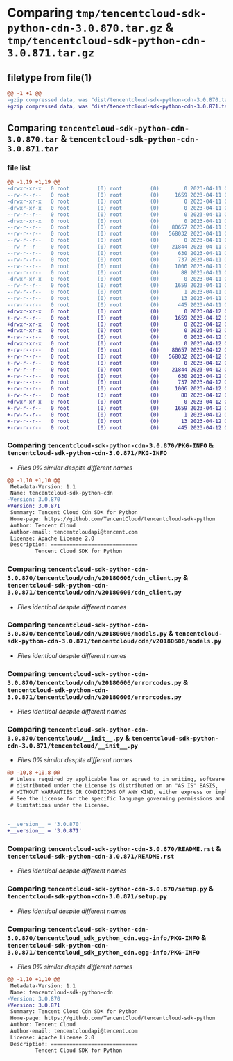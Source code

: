 # Comparing `tmp/tencentcloud-sdk-python-cdn-3.0.870.tar.gz` & `tmp/tencentcloud-sdk-python-cdn-3.0.871.tar.gz`

## filetype from file(1)

```diff
@@ -1 +1 @@
-gzip compressed data, was "dist/tencentcloud-sdk-python-cdn-3.0.870.tar", last modified: Tue Apr 11 03:25:42 2023, max compression
+gzip compressed data, was "dist/tencentcloud-sdk-python-cdn-3.0.871.tar", last modified: Wed Apr 12 00:18:43 2023, max compression
```

## Comparing `tencentcloud-sdk-python-cdn-3.0.870.tar` & `tencentcloud-sdk-python-cdn-3.0.871.tar`

### file list

```diff
@@ -1,19 +1,19 @@
-drwxr-xr-x   0 root         (0) root         (0)        0 2023-04-11 03:25:42.000000 tencentcloud-sdk-python-cdn-3.0.870/
--rw-r--r--   0 root         (0) root         (0)     1659 2023-04-11 03:25:42.000000 tencentcloud-sdk-python-cdn-3.0.870/PKG-INFO
-drwxr-xr-x   0 root         (0) root         (0)        0 2023-04-11 03:25:42.000000 tencentcloud-sdk-python-cdn-3.0.870/tencentcloud/
-drwxr-xr-x   0 root         (0) root         (0)        0 2023-04-11 03:25:42.000000 tencentcloud-sdk-python-cdn-3.0.870/tencentcloud/cdn/
--rw-r--r--   0 root         (0) root         (0)        0 2023-04-11 03:25:42.000000 tencentcloud-sdk-python-cdn-3.0.870/tencentcloud/cdn/__init__.py
-drwxr-xr-x   0 root         (0) root         (0)        0 2023-04-11 03:25:42.000000 tencentcloud-sdk-python-cdn-3.0.870/tencentcloud/cdn/v20180606/
--rw-r--r--   0 root         (0) root         (0)    80657 2023-04-11 03:25:42.000000 tencentcloud-sdk-python-cdn-3.0.870/tencentcloud/cdn/v20180606/cdn_client.py
--rw-r--r--   0 root         (0) root         (0)   568032 2023-04-11 03:25:42.000000 tencentcloud-sdk-python-cdn-3.0.870/tencentcloud/cdn/v20180606/models.py
--rw-r--r--   0 root         (0) root         (0)        0 2023-04-11 03:25:42.000000 tencentcloud-sdk-python-cdn-3.0.870/tencentcloud/cdn/v20180606/__init__.py
--rw-r--r--   0 root         (0) root         (0)    21844 2023-04-11 03:25:42.000000 tencentcloud-sdk-python-cdn-3.0.870/tencentcloud/cdn/v20180606/errorcodes.py
--rw-r--r--   0 root         (0) root         (0)      630 2023-04-11 03:25:42.000000 tencentcloud-sdk-python-cdn-3.0.870/tencentcloud/__init__.py
--rw-r--r--   0 root         (0) root         (0)      737 2023-04-11 03:25:42.000000 tencentcloud-sdk-python-cdn-3.0.870/README.rst
--rw-r--r--   0 root         (0) root         (0)     1006 2023-04-11 03:25:42.000000 tencentcloud-sdk-python-cdn-3.0.870/setup.py
--rw-r--r--   0 root         (0) root         (0)       88 2023-04-11 03:25:42.000000 tencentcloud-sdk-python-cdn-3.0.870/setup.cfg
-drwxr-xr-x   0 root         (0) root         (0)        0 2023-04-11 03:25:42.000000 tencentcloud-sdk-python-cdn-3.0.870/tencentcloud_sdk_python_cdn.egg-info/
--rw-r--r--   0 root         (0) root         (0)     1659 2023-04-11 03:25:42.000000 tencentcloud-sdk-python-cdn-3.0.870/tencentcloud_sdk_python_cdn.egg-info/PKG-INFO
--rw-r--r--   0 root         (0) root         (0)        1 2023-04-11 03:25:42.000000 tencentcloud-sdk-python-cdn-3.0.870/tencentcloud_sdk_python_cdn.egg-info/dependency_links.txt
--rw-r--r--   0 root         (0) root         (0)       13 2023-04-11 03:25:42.000000 tencentcloud-sdk-python-cdn-3.0.870/tencentcloud_sdk_python_cdn.egg-info/top_level.txt
--rw-r--r--   0 root         (0) root         (0)      445 2023-04-11 03:25:42.000000 tencentcloud-sdk-python-cdn-3.0.870/tencentcloud_sdk_python_cdn.egg-info/SOURCES.txt
+drwxr-xr-x   0 root         (0) root         (0)        0 2023-04-12 00:18:43.000000 tencentcloud-sdk-python-cdn-3.0.871/
+-rw-r--r--   0 root         (0) root         (0)     1659 2023-04-12 00:18:43.000000 tencentcloud-sdk-python-cdn-3.0.871/PKG-INFO
+drwxr-xr-x   0 root         (0) root         (0)        0 2023-04-12 00:18:43.000000 tencentcloud-sdk-python-cdn-3.0.871/tencentcloud/
+drwxr-xr-x   0 root         (0) root         (0)        0 2023-04-12 00:18:43.000000 tencentcloud-sdk-python-cdn-3.0.871/tencentcloud/cdn/
+-rw-r--r--   0 root         (0) root         (0)        0 2023-04-12 00:18:43.000000 tencentcloud-sdk-python-cdn-3.0.871/tencentcloud/cdn/__init__.py
+drwxr-xr-x   0 root         (0) root         (0)        0 2023-04-12 00:18:43.000000 tencentcloud-sdk-python-cdn-3.0.871/tencentcloud/cdn/v20180606/
+-rw-r--r--   0 root         (0) root         (0)    80657 2023-04-12 00:18:43.000000 tencentcloud-sdk-python-cdn-3.0.871/tencentcloud/cdn/v20180606/cdn_client.py
+-rw-r--r--   0 root         (0) root         (0)   568032 2023-04-12 00:18:43.000000 tencentcloud-sdk-python-cdn-3.0.871/tencentcloud/cdn/v20180606/models.py
+-rw-r--r--   0 root         (0) root         (0)        0 2023-04-12 00:18:43.000000 tencentcloud-sdk-python-cdn-3.0.871/tencentcloud/cdn/v20180606/__init__.py
+-rw-r--r--   0 root         (0) root         (0)    21844 2023-04-12 00:18:43.000000 tencentcloud-sdk-python-cdn-3.0.871/tencentcloud/cdn/v20180606/errorcodes.py
+-rw-r--r--   0 root         (0) root         (0)      630 2023-04-12 00:18:43.000000 tencentcloud-sdk-python-cdn-3.0.871/tencentcloud/__init__.py
+-rw-r--r--   0 root         (0) root         (0)      737 2023-04-12 00:18:43.000000 tencentcloud-sdk-python-cdn-3.0.871/README.rst
+-rw-r--r--   0 root         (0) root         (0)     1006 2023-04-12 00:18:43.000000 tencentcloud-sdk-python-cdn-3.0.871/setup.py
+-rw-r--r--   0 root         (0) root         (0)       88 2023-04-12 00:18:43.000000 tencentcloud-sdk-python-cdn-3.0.871/setup.cfg
+drwxr-xr-x   0 root         (0) root         (0)        0 2023-04-12 00:18:43.000000 tencentcloud-sdk-python-cdn-3.0.871/tencentcloud_sdk_python_cdn.egg-info/
+-rw-r--r--   0 root         (0) root         (0)     1659 2023-04-12 00:18:43.000000 tencentcloud-sdk-python-cdn-3.0.871/tencentcloud_sdk_python_cdn.egg-info/PKG-INFO
+-rw-r--r--   0 root         (0) root         (0)        1 2023-04-12 00:18:43.000000 tencentcloud-sdk-python-cdn-3.0.871/tencentcloud_sdk_python_cdn.egg-info/dependency_links.txt
+-rw-r--r--   0 root         (0) root         (0)       13 2023-04-12 00:18:43.000000 tencentcloud-sdk-python-cdn-3.0.871/tencentcloud_sdk_python_cdn.egg-info/top_level.txt
+-rw-r--r--   0 root         (0) root         (0)      445 2023-04-12 00:18:43.000000 tencentcloud-sdk-python-cdn-3.0.871/tencentcloud_sdk_python_cdn.egg-info/SOURCES.txt
```

### Comparing `tencentcloud-sdk-python-cdn-3.0.870/PKG-INFO` & `tencentcloud-sdk-python-cdn-3.0.871/PKG-INFO`

 * *Files 0% similar despite different names*

```diff
@@ -1,10 +1,10 @@
 Metadata-Version: 1.1
 Name: tencentcloud-sdk-python-cdn
-Version: 3.0.870
+Version: 3.0.871
 Summary: Tencent Cloud Cdn SDK for Python
 Home-page: https://github.com/TencentCloud/tencentcloud-sdk-python
 Author: Tencent Cloud
 Author-email: tencentcloudapi@tencent.com
 License: Apache License 2.0
 Description: ============================
         Tencent Cloud SDK for Python
```

### Comparing `tencentcloud-sdk-python-cdn-3.0.870/tencentcloud/cdn/v20180606/cdn_client.py` & `tencentcloud-sdk-python-cdn-3.0.871/tencentcloud/cdn/v20180606/cdn_client.py`

 * *Files identical despite different names*

### Comparing `tencentcloud-sdk-python-cdn-3.0.870/tencentcloud/cdn/v20180606/models.py` & `tencentcloud-sdk-python-cdn-3.0.871/tencentcloud/cdn/v20180606/models.py`

 * *Files identical despite different names*

### Comparing `tencentcloud-sdk-python-cdn-3.0.870/tencentcloud/cdn/v20180606/errorcodes.py` & `tencentcloud-sdk-python-cdn-3.0.871/tencentcloud/cdn/v20180606/errorcodes.py`

 * *Files identical despite different names*

### Comparing `tencentcloud-sdk-python-cdn-3.0.870/tencentcloud/__init__.py` & `tencentcloud-sdk-python-cdn-3.0.871/tencentcloud/__init__.py`

 * *Files 0% similar despite different names*

```diff
@@ -10,8 +10,8 @@
 # Unless required by applicable law or agreed to in writing, software
 # distributed under the License is distributed on an "AS IS" BASIS,
 # WITHOUT WARRANTIES OR CONDITIONS OF ANY KIND, either express or implied.
 # See the License for the specific language governing permissions and
 # limitations under the License.
 
 
-__version__ = '3.0.870'
+__version__ = '3.0.871'
```

### Comparing `tencentcloud-sdk-python-cdn-3.0.870/README.rst` & `tencentcloud-sdk-python-cdn-3.0.871/README.rst`

 * *Files identical despite different names*

### Comparing `tencentcloud-sdk-python-cdn-3.0.870/setup.py` & `tencentcloud-sdk-python-cdn-3.0.871/setup.py`

 * *Files identical despite different names*

### Comparing `tencentcloud-sdk-python-cdn-3.0.870/tencentcloud_sdk_python_cdn.egg-info/PKG-INFO` & `tencentcloud-sdk-python-cdn-3.0.871/tencentcloud_sdk_python_cdn.egg-info/PKG-INFO`

 * *Files 0% similar despite different names*

```diff
@@ -1,10 +1,10 @@
 Metadata-Version: 1.1
 Name: tencentcloud-sdk-python-cdn
-Version: 3.0.870
+Version: 3.0.871
 Summary: Tencent Cloud Cdn SDK for Python
 Home-page: https://github.com/TencentCloud/tencentcloud-sdk-python
 Author: Tencent Cloud
 Author-email: tencentcloudapi@tencent.com
 License: Apache License 2.0
 Description: ============================
         Tencent Cloud SDK for Python
```

